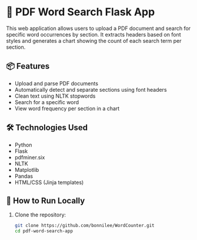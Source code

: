 # 🧠 PDF Word Search Flask App

This web application allows users to upload a PDF document and search for specific word occurrences by section. It extracts headers based on font styles and generates a chart showing the count of each search term per section.

## 📦 Features

- Upload and parse PDF documents
- Automatically detect and separate sections using font headers
- Clean text using NLTK stopwords
- Search for a specific word
- View word frequency per section in a chart

## 🛠 Technologies Used

- Python
- Flask
- pdfminer.six
- NLTK
- Matplotlib
- Pandas
- HTML/CSS (Jinja templates)

## 🚀 How to Run Locally

1. Clone the repository:
   ```bash
   git clone https://github.com/bonnilee/WordCounter.git
   cd pdf-word-search-app

